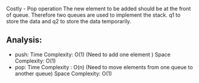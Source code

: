Costly - Pop operation
The new element to be added should be at the front of queue. Therefore two queues are used to implement the stack. q1 to store the data and q2 to store the data temporarily.

## Analysis:
- push: 
Time Complexity: O(1) (Need to add one element )
Space Complexity: O(1)
- pop: 
Time Complexity : O(n) (Need to move elements from one queue to another queue)
Space Complexity: O(1)
